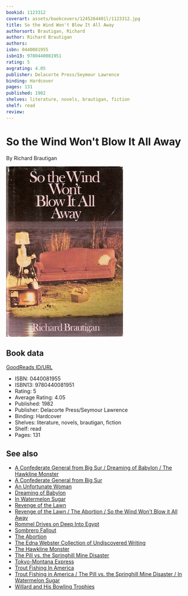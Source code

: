 ```yaml
---
bookid: 1123312
coverart: assets/bookcovers/1245264401l/1123312.jpg
title: So the Wind Won't Blow It All Away
authorsort: Brautigan, Richard
author: Richard Brautigan
authors: 
isbn: 0440081955
isbn13: 9780440081951
rating: 5
avgrating: 4.05
publisher: Delacorte Press/Seymour Lawrence
binding: Hardcover
pages: 131
published: 1982
shelves: literature, novels, brautigan, fiction
shelf: read
review: 
---
```


# So the Wind Won't Blow It All Away

By Richard Brautigan

![](../../assets/bookcovers/1245264401l/1123312.jpg)

## Book data

[GoodReads ID/URL](https://www.goodreads.com/book/show/1123312)

- ISBN: 0440081955
- ISBN13: 9780440081951
- Rating: 5
- Average Rating: 4.05
- Published: 1982
- Publisher: Delacorte Press/Seymour Lawrence
- Binding: Hardcover
- Shelves: literature, novels, brautigan, fiction
- Shelf: read
- Pages: 131


## See also

- [A Confederate General from Big Sur / Dreaming of Babylon / The Hawkline Monster](A_Confederate_General_from_Big_Sur_-_Dreaming_of_Babylon_-_The_Hawkline_Monster.md)
- [A Confederate General from Big Sur](A_Confederate_General_from_Big_Sur.md)
- [An Unfortunate Woman](An_Unfortunate_Woman.md)
- [Dreaming of Babylon](Dreaming_of_Babylon.md)
- [In Watermelon Sugar](In_Watermelon_Sugar.md)
- [Revenge of the Lawn](Revenge_of_the_Lawn.md)
- [Revenge of the Lawn / The Abortion / So the Wind Won't Blow it All Away](Revenge_of_the_Lawn_-_The_Abortion_-_So_the_Wind_Wont_Blow_it_All_Away.md)
- [Rommel Drives on Deep Into Egypt](Rommel_Drives_on_Deep_Into_Egypt.md)
- [Sombrero Fallout](Sombrero_Fallout.md)
- [The Abortion](The_Abortion.md)
- [The Edna Webster Collection of Undiscovered Writing](The_Edna_Webster_Collection_of_Undiscovered_Writing.md)
- [The Hawkline Monster](The_Hawkline_Monster.md)
- [The Pill vs. the Springhill Mine Disaster](The_Pill_vs_the_Springhill_Mine_Disaster.md)
- [Tokyo-Montana Express](Tokyo-Montana_Express.md)
- [Trout Fishing In America](Trout_Fishing_In_America.md)
- [Trout Fishing in America / The Pill vs. the Springhill Mine Disaster / In Watermelon Sugar](Trout_Fishing_in_America_-_The_Pill_vs_the_Springhill_Mine_Disaster_-_In_Watermelon_Sugar.md)
- [Willard and His Bowling Trophies](Willard_and_His_Bowling_Trophies.md)
